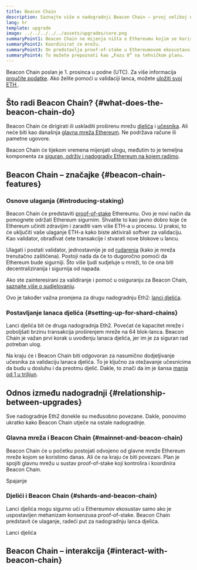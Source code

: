 ```yaml
---
title: Beacon Chain
description: Saznajte više o nadogradnji Beacon Chain – prvoj velikoj nadogradnji Eth2 za Ethereum.
lang: hr
template: upgrade
image: ../../../../../assets/upgrades/core.png
summaryPoint1: Beacon Chain ne mijenja ništa o Ethereumu kojim se koristimo danas.
summaryPoint2: Koordinirat će mrežu.
summaryPoint3: On predstavlja proof-of-stake u Ethereumovom ekosustavu.
summaryPoint4: To možete prepoznati kao „Fazu 0” na tehničkom planu.
---
```


<UpgradeStatus isShipped dateKey="page-upgrades-beacon-date">
    Beacon Chain poslan je 1. prosinca u podne (UTC). Za više informacija <a href="https://beaconscan.com/">proučite podatke</a>. Ako želite pomoći u validaciji lanca, možete <a href="/staking/"> uložiti svoj ETH </a>.
</UpgradeStatus>

## Što radi Beacon Chain? {#what-does-the-beacon-chain-do}

Beacon Chain će dirigirati ili uskladiti proširenu mrežu [ djelića](/upgrades/sharding/) i [učesnika](/staking/). Ali neće biti kao današnja [glavna mreža Ethereum](/glossary/#mainnet). Ne podržava račune ili pametne ugovore.

Beacon Chain će tijekom vremena mijenjati ulogu, međutim to je temeljna komponenta za [siguran, održiv i nadogradiv Ethereum na kojem radimo](/roadmap/vision/).

## Beacon Chain – značajke {#beacon-chain-features}

### Osnove ulaganja {#introducing-staking}

Beacon Chain će predstaviti [proof-of-stake](/developers/docs/consensus-mechanisms/pos/) Ethereumu. Ovo je novi način da pomognete održati Ethereum sigurnim. Shvatite to kao javno dobro koje će Ethereum učiniti zdravijim i zaraditi vam više ETH-a u procesu. U praksi, to će uključiti vaše ulaganje ETH-a kako biste aktivirali softver za validaciju. Kao validator, obrađivat ćete transakcije i stvarati nove blokove u lancu.

Ulagati i postati validator, jednostavnije je od [rudarenja](/developers/docs/mining/) (kako je mreža trenutačno zaštićena). Postoji nada da će to dugoročno pomoći da Ethereum bude sigurniji. Što više ljudi sudjeluje u mreži, to će ona biti decentraliziranija i sigurnija od napada.

<InfoBanner emoji=":money_bag:">
Ako ste zainteresirani za validiranje i pomoć u osiguranju za Beacon Chain, <a href="/staking/"> saznajte više o sudjelovanju</a>.
</InfoBanner>

Ovo je također važna promjena za drugu nadogradnju Eth2: [lanci djelića](/upgrades/sharding/).

### Postavljanje lanaca djelića {#setting-up-for-shard-chains}

Lanci djelića bit će druga nadogradnja Eth2. Povećat će kapacitet mreže i poboljšati brzinu transakcija proširenjem mreže na 64 blok-lanca. Beacon Chain je važan prvi korak u uvođenju lanaca djelića, jer im je za siguran rad potreban ulog.

Na kraju će i Beacon Chain biti odgovoran za nasumično dodjeljivanje učesnika za validaciju lanaca djelića. To je ključno za otežavanje učesnicima da budu u dosluhu i da preotmu djelić. Dakle, to znači da im je šansa [ manja od 1 u trilijun](https://medium.com/@chihchengliang/minimum-committee-size-explained-67047111fa20).

## Odnos između nadogradnji {#relationship-between-upgrades}

Sve nadogradnje Eth2 donekle su međusobno povezane. Dakle, ponovimo ukratko kako Beacon Chain utječe na ostale nadogradnje.

### Glavna mreža i Beacon Chain {#mainnet-and-beacon-chain}

Beacon Chain će u početku postojati odvojeno od glavne mreže Ethereum mreže kojom se koristimo danas. Ali će na kraju će biti povezani. Plan je spojiti glavnu mrežu u sustav proof-of-stake koji kontrolira i koordinira Beacon Chain.

<ButtonLink to="/upgrades/merge/">Spajanje</ButtonLink>

### Djelići i Beacon Chain {#shards-and-beacon-chain}

Lanci djelića mogu sigurno ući u Ethereumov ekosustav samo ako je uspostavljen mehanizam konsenzusa proof-of-stake. Beacon Chain predstavit će ulaganje, radeći put za nadogradnju lanca djelića.

<ButtonLink to="/upgrades/sharding/">Lanci djelića</ButtonLink>

<Divider />

## Beacon Chain – interakcija {#interact-with-beacon-chain}

<BeaconChainActions />
